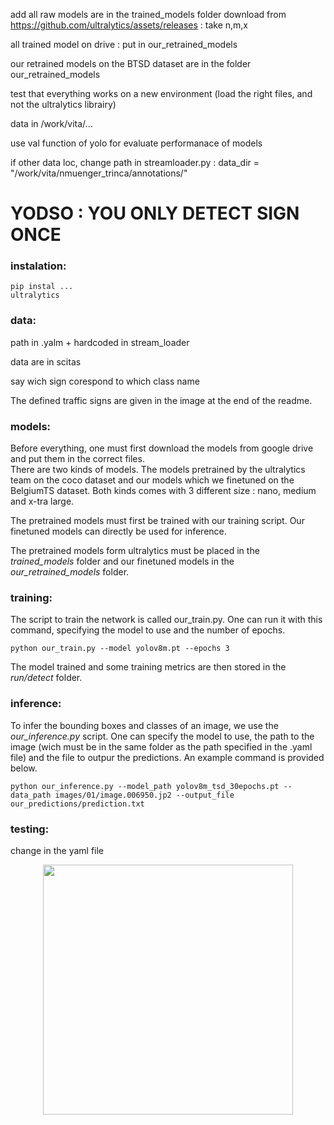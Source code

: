 add all raw models are in the trained_models folder
download from https://github.com/ultralytics/assets/releases : take n,m,x

all trained model on drive : put in our_retrained_models

our retrained models on the BTSD dataset are in the folder our_retrained_models

test that everything works on a new environment (load the right files, and not the ultralytics librairy)

data in /work/vita/...

use val function of yolo for evaluate performanace of models 

if other data loc, change path in streamloader.py : data_dir = "/work/vita/nmuenger_trinca/annotations/"


# YODSO : YOU ONLY DETECT SIGN ONCE

### instalation:

```
pip instal ...
ultralytics
```


### data:

path in .yalm + hardcoded in stream_loader

data are in scitas

say wich sign corespond to which class name

The defined traffic signs are given in the image at the end of the readme.

### models:

Before everything, one must first download the models from google drive and put them in the correct files.  
There are two kinds of models. The models pretrained by the ultralytics team on the coco dataset and our models which we finetuned on the BelgiumTS dataset. Both kinds comes with 3 different size : nano, medium and x-tra large. 

The pretrained models must first be trained with our training script. Our finetuned models can directly be used for inference. 

The pretrained models form ultralytics must be placed in the *trained_models* folder and our finetuned models in the *our_retrained_models* folder.



### training:

The script to train the network is called our_train.py. One can run it with this command, specifying the model to use and the number of epochs.
```
python our_train.py --model yolov8m.pt --epochs 3
```
The model trained and some training metrics are then stored in the *run/detect* folder.

### inference:

To infer the bounding boxes and classes of an image, we use the *our_inference.py* script. One can specify the model to use, the path to the image (wich must be in the same folder as the path specified in the .yaml file) and the file to outpur the predictions. An example command is provided below.

```
python our_inference.py --model_path yolov8m_tsd_30epochs.pt --data_path images/01/image.006950.jp2 --output_file our_predictions/prediction.txt
```

### testing:

change in the yaml file

<p align="center">
<img src="https://github.com/TicaGit/yolov8_tsd/blob/tibo_yolo_retrain/defined_sign.png" width="400">
</p>







